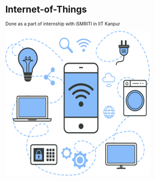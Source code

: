 # Internet-of-Things
Done as a part of internship with iSMRITI in IIT Kanpur

<img src="https://github.com/Ankan-Das/Internet-of-Things/blob/master/smart-home-Invest-future.png" width="450" height="450" />



